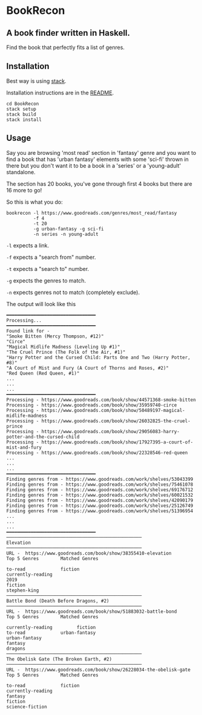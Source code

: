 # BookRecon

## A book finder written in Haskell.

Find the book that perfectly fits a list of genres.

## Installation

Best way is using [stack](https://docs.haskellstack.org/en/stable/README/).

Installation instructions are in the [README](https://docs.haskellstack.org/en/stable/README/#how-to-install).

```
cd BookRecon
stack setup
stack build
stack install
```

## Usage

Say you are browsing 'most read' section in 'fantasy' genre and you want to find a book that has 'urban fantasy' elements with some 'sci-fi' thrown in there but you don't want it to be a book in a 'series' or a 'young-adult' standalone.

The section has 20 books, you've gone through first 4 books but there are 16 more to go!

So this is what you do:

```
bookrecon -l https://www.goodreads.com/genres/most_read/fantasy
          -f 4
          -t 20
          -g urban-fantasy -g sci-fi
          -n series -n young-adult
```


`-l` expects a link.

`-f` expects a "search from" number.

`-t` expects a "search to" number.

`-g` expects the genres to match.

`-n` expects genres not to match (completely exclude).

The output will look like this

```
━━━━━━━━━━━━━━━━━━━━━━━━━━━━━━━━━
Processing...
━━━━━━━━━━━━━━━━━━━━━━━━━━━━━━━━━
Found link for -
"Smoke Bitten (Mercy Thompson, #12)"
"Circe"
"Magical Midlife Madness (Leveling Up #1)"
"The Cruel Prince (The Folk of the Air, #1)"
"Harry Potter and the Cursed Child: Parts One and Two (Harry Potter, #8)"
"A Court of Mist and Fury (A Court of Thorns and Roses, #2)"
"Red Queen (Red Queen, #1)"
...
...
...
━━━━━━━━━━━━━━━━━━━━━━━━━━━━━━━━━
Processing - https://www.goodreads.com/book/show/44571368-smoke-bitten
Processing - https://www.goodreads.com/book/show/35959740-circe
Processing - https://www.goodreads.com/book/show/50489197-magical-midlife-madness
Processing - https://www.goodreads.com/book/show/26032825-the-cruel-prince
Processing - https://www.goodreads.com/book/show/29056083-harry-potter-and-the-cursed-child
Processing - https://www.goodreads.com/book/show/17927395-a-court-of-mist-and-fury
Processing - https://www.goodreads.com/book/show/22328546-red-queen
...
...
...
━━━━━━━━━━━━━━━━━━━━━━━━━━━━━━━━━
Finding genres from - https://www.goodreads.com/work/shelves/53043399
Finding genres from - https://www.goodreads.com/work/shelves/75461078
Finding genres from - https://www.goodreads.com/work/shelves/69176712
Finding genres from - https://www.goodreads.com/work/shelves/60021532
Finding genres from - https://www.goodreads.com/work/shelves/42090179
Finding genres from - https://www.goodreads.com/work/shelves/25126749
Finding genres from - https://www.goodreads.com/work/shelves/51396954
...
...
...
━━━━━━━━━━━━━━━━━━━━━━━━━━━━━━━━━
──────────────────────────────────────────────────
Elevation
──────────────────────────────────────────────────
URL -  https://www.goodreads.com/book/show/38355410-elevation
Top 5 Genres        Matched Genres

to-read             fiction
currently-reading
2019
fiction
stephen-king
──────────────────────────────────────────────────
Battle Bond (Death Before Dragons, #2)
──────────────────────────────────────────────────
URL -  https://www.goodreads.com/book/show/51883032-battle-bond
Top 5 Genres        Matched Genres

currently-reading         fiction
to-read             urban-fantasy
urban-fantasy
fantasy
dragons
──────────────────────────────────────────────────
The Obelisk Gate (The Broken Earth, #2)
──────────────────────────────────────────────────
URL -  https://www.goodreads.com/book/show/26228034-the-obelisk-gate
Top 5 Genres        Matched Genres

to-read             fiction
currently-reading
fantasy
fiction
science-fiction
```
